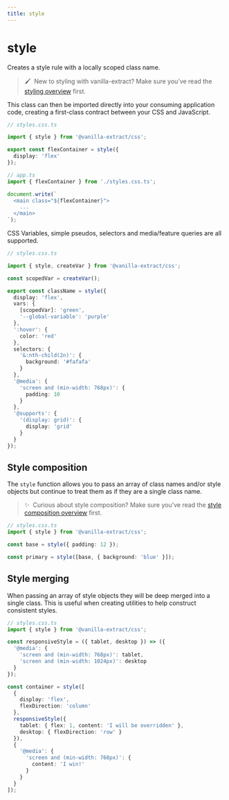 ```yaml
---
title: style
---
```


# style

Creates a style rule with a locally scoped class name.

> 🖌&nbsp;&nbsp;New to styling with vanilla-extract? Make sure you’ve read the [styling overview](/documentation/style-object) first.

This class can then be imported directly into your consuming application code, creating a first-class contract between your CSS and JavaScript.

```ts compiled
// styles.css.ts

import { style } from '@vanilla-extract/css';

export const flexContainer = style({
  display: 'flex'
});

// app.ts
import { flexContainer } from './styles.css.ts';

document.write(`
  <main class="${flexContainer}">
    ...
  </main>
`);
```

CSS Variables, simple pseudos, selectors and media/feature queries are all supported.

```ts compiled
// styles.css.ts

import { style, createVar } from '@vanilla-extract/css';

const scopedVar = createVar();

export const className = style({
  display: 'flex',
  vars: {
    [scopedVar]: 'green',
    '--global-variable': 'purple'
  },
  ':hover': {
    color: 'red'
  },
  selectors: {
    '&:nth-child(2n)': {
      background: '#fafafa'
    }
  },
  '@media': {
    'screen and (min-width: 768px)': {
      padding: 10
    }
  },
  '@supports': {
    '(display: grid)': {
      display: 'grid'
    }
  }
});
```

## Style composition

The `style` function allows you to pass an array of class names and/or style objects but continue to treat them as if they are a single class name.

> ✨&nbsp;&nbsp;Curious about style composition? Make sure you’ve read the [style composition overview](/documentation/style-composition) first.

```ts compiled
// styles.css.ts
import { style } from '@vanilla-extract/css';

const base = style({ padding: 12 });

const primary = style([base, { background: 'blue' }]);
```

## Style merging

When passing an array of style objects they will be deep merged into a single class. This is useful when creating utilities to help construct consistent styles.

```ts compiled
// styles.css.ts
import { style } from '@vanilla-extract/css';

const responsiveStyle = ({ tablet, desktop }) => ({
  '@media': {
    'screen and (min-width: 768px)': tablet,
    'screen and (min-width: 1024px)': desktop
  }
});

const container = style([
  {
    display: 'flex',
    flexDirection: 'column'
  },
  responsiveStyle({
    tablet: { flex: 1, content: 'I will be overridden' },
    desktop: { flexDirection: 'row' }
  }),
  {
    '@media': {
      'screen and (min-width: 768px)': {
        content: 'I win!'
      }
    }
  }
]);
```
